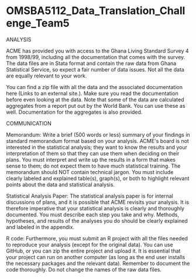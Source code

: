 # OMSBA5112_Data_Translation_Challenge_Team5



ANALYSIS

  ACME has provided you with access to the Ghana Living Standard Survey 4 from 1998/99, including all the documentation that comes with the survey. The data files are 
  in Stata format and contain the raw data from Ghana Statistical Service, so expect a fair number of data issues. Not all the data are equally relevant to your work.

  You can find a zip file with all the data and the associated documentation here (Links to an external site.). Make sure you read the documentation before even 
  looking at the data. Note that some of the data are calculated aggregates from a report put out by the World Bank. You can use these as well. Documentation for the 
  aggregates is also provided. 


COMMUNICATION

Memorandum:
  Write a brief (500 words or less) summary of your findings in standard memorandum format based on your analysis. ACME's board is not interested in the statistical
  analysis; they want to know the results and your interpretation of them so that they can use them when deciding on their plans. You must interpret and write up the
  results in a form that makes sense to them; do not expect them to have much statistical training. The memorandum should NOT contain technical jargon. You must
  include clearly labeled and explained table(s), graph(s), or both to highlight relevant points about the data and statistical analysis.

Statistical Analysis Paper:
  The statistical analysis paper is for internal discussions of plans, and it is possible that ACME revisits your analysis. It is therefore imperative that your 
  statistical analysis is clearly and thoroughly documented. You must describe each step you take and why. Methods, hypotheses, and results of the analyses you do should
  be clearly explained and labeled in the appendix.


R code:
  Furthermore, you must submit an R project with all the files needed to reproduce your analysis (except for the original data). You can use GitHub, or you can zip the
  entire project and upload it. It is essential that your project can run on another computer (as long as the end user installs the necessary packages and the relevant
  data). Remember to document the code thoroughly. Do not change the names of the raw data files. 